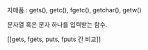 자매품 : gets(), getc(), fgetc(), getchar(), getw()

문자열 혹은 문자 하나를 입력받는 함수.


[[gets, fgets, puts, fputs 간 비교]]